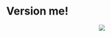# Version me!
<p align="center">
  <img src="https://github.com/gevorg-martir/version-me/workflows/CI%20pipeline/badge.svg">
</p>
